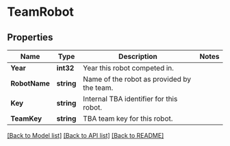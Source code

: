 # TeamRobot

## Properties
Name | Type | Description | Notes
------------ | ------------- | ------------- | -------------
**Year** | **int32** | Year this robot competed in. | 
**RobotName** | **string** | Name of the robot as provided by the team. | 
**Key** | **string** | Internal TBA identifier for this robot. | 
**TeamKey** | **string** | TBA team key for this robot. | 

[[Back to Model list]](../README.md#documentation-for-models) [[Back to API list]](../README.md#documentation-for-api-endpoints) [[Back to README]](../README.md)


